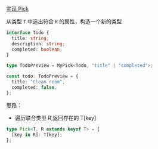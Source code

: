 [实现 Pick](https://github.com/type-challenges/type-challenges/blob/main/questions/00004-easy-pick/README.zh-CN.md)

从类型 `T` 中选出符合 `K` 的属性，构造一个新的类型

```ts
interface Todo {
  title: string;
  description: string;
  completed: boolean;
}

type TodoPreview = MyPick<Todo, "title" | "completed">;

const todo: TodoPreview = {
  title: "Clean room",
  completed: false,
};
```

思路：

- 遍历联合类型 R,返回存在的 T[key]

```ts
type Pick<T, R extends keyof T> = {
  [key in R]: T[key];
};
```
